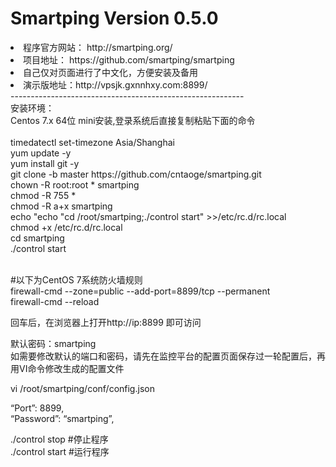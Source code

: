 # Smartping Version 0.5.0
<li>程序官方网站： http://smartping.org/</li>
<li>项目地址： https://github.com/smartping/smartping</li></li>
<li>自己仅对页面进行了中文化，方便安装及备用</li>
<li>演示版地址：http://vpsjk.gxnnhxy.com:8899/</li>
----------------------------------------------------------
<br>安装环境：</br>
Centos 7.x 64位 mini安装,登录系统后直接复制粘贴下面的命令</br>
<br>timedatectl set-timezone Asia/Shanghai</br>yum update -y</code></br>yum install git -y</code></br>git clone -b master https://github.com/cntaoge/smartping.git</br>chown -R root:root * smartping</br>chmod -R 755 *</br>chmod -R a+x smartping</br>echo "echo "cd /root/smartping;./control start" >>/etc/rc.d/rc.local</br>chmod +x /etc/rc.d/rc.local</br>cd smartping</br>./control start</br>
<p><br>#以下为CentOS 7系统防火墙规则</br>
firewall-cmd --zone=public --add-port=8899/tcp --permanent</br>firewall-cmd --reload</br>
<p>回车后，在浏览器上打开http://ip:8899 即可访问</br>
<p>默认密码：smartping</br>
如需要修改默认的端口和密码，请先在监控平台的配置页面保存过一轮配置后，再用VI命令修改生成的配置文件</br>
<p>vi /root/smartping/conf/config.json</br>
<p>“Port”: 8899,</br>
“Password”: “smartping”,</br>
<p>./control stop #停止程序</br>
./control start #运行程序</br>
